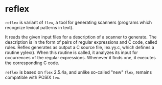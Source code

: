 # reflex

`reflex` is variant of `flex`, a tool for generating scanners (programs which
recognize lexical patterns in text).

It reads the given input files for a description of a scanner to generate. The
description is in the form of pairs of regular expressions and C code, called
rules. Reflex generates as output a C source file, lex.yy.c, which defines a
routine yylex(). When this routine is called, it analyzes its input for
occurrences of the regular expressions. Whenever it finds one, it executes
the corresponding C code.

`reflex` is based on `flex` 2.5.4a, and unlike so-called "new" `flex`, remains
compatible with POSIX `lex`.
